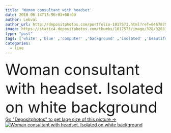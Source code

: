 ```yaml
---
title: 'Woman consultant with headset'
date: 2010-06-14T13:56:03+00:00
author: Lebval
author_url: http://depositphotos.com/portfolio-1017573.html?ref=64678756
image: https://static4.depositphotos.com/thumbs/1017573/image/328/3283106/api_thumb_450.jpg?forcejpeg=true
type: "post"
tags: ['white' ,'blue' ,'computer' ,'background' ,'isolated' ,'beautiful' ,'business' ,'customer' ,'person' ,'girl' ,'female' ,'people' ,'women' ,'smile' ,'face' ,'technology' ,'personal' ,'pretty' ,'center' ,'corporate' ,'corporation' ,'office' ,'service' ,'woman' ,'call' ,'communication' ,'phone' ,'talk' ,'telephone' ,'operator' ,'communicate' ,'support' ,'with' ,'desk' ,'live' ,'microphone' ,'lady' ,'isolate' ,'sales' ,'headset' ,'hands free' ,'speak' ,'reception' ,'businesswoman' ,'headphone' ,'representative' ,'agent' ,'receptionist' ,'consultant' ]
categories: 
  - live
---
```

<div aling="center">
            <font size="60"> Woman consultant with headset. Isolated on white background</font>   
</div>
<div>
    <a href='https://depositphotos.com/3283106/stock-photo-woman-consultant-with-headset.html?ref=64678756' target=_blank > Go "Depositphotos" to get lage size of this picture ->
        <img href='https://depositphotos.com/3283106/stock-photo-woman-consultant-with-headset.html?ref=64678756' src='https://static4.depositphotos.com/1017573/328/i/950/depositphotos_3283106-stock-photo-woman-consultant-with-headset.jpg?forcejpeg=true' alt='Woman consultant with headset. Isolated on white background' >
    </a>
</div>
